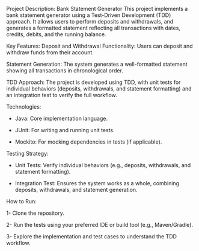 Project Description: Bank Statement Generator
This project implements a bank statement generator using a Test-Driven Development (TDD) approach. It allows users to perform deposits and withdrawals, and generates a formatted statement reflecting all transactions with dates, credits, debits, and the running balance.

Key Features:
Deposit and Withdrawal Functionality: Users can deposit and withdraw funds from their account.

Statement Generation: The system generates a well-formatted statement showing all transactions in chronological order.

TDD Approach: The project is developed using TDD, with unit tests for individual behaviors (deposits, withdrawals, and statement formatting) and an integration test to verify the full workflow.

Technologies:
- Java: Core implementation language.

- JUnit: For writing and running unit tests.

- Mockito: For mocking dependencies in tests (if applicable).

Testing Strategy:
- Unit Tests: Verify individual behaviors (e.g., deposits, withdrawals, and statement formatting).

- Integration Test: Ensures the system works as a whole, combining deposits, withdrawals, and statement generation.

How to Run:

1- Clone the repository.

2- Run the tests using your preferred IDE or build tool (e.g., Maven/Gradle).

3- Explore the implementation and test cases to understand the TDD workflow.
